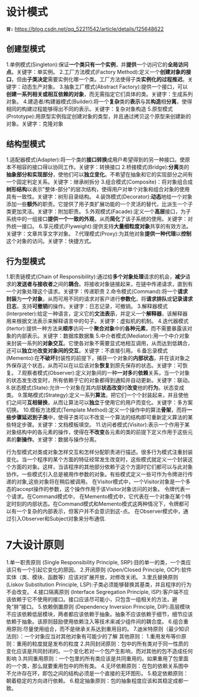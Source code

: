 # 设计模式
**`背:`** https://blog.csdn.net/qq_52211542/article/details/125648622

## 创建型模式
1.单例模式(Singleton):保证**一个类只有一个实例**，并**提供**一个访问它的**全局访问点**。关键字：单实例。
2.工厂方法模式(Factory Method):定义一个**创建对象的接口**，但由**子类决定**需要实例化哪一个类。工厂方法使得子类**实例化的过程推迟**。关键字：动态生产对象。
3.抽象工厂模式(Abstract Factory):提供一个接口，可以**创建一系列相关或相互依赖的对象**，而无需指定它们具体的类。关键字：生成系列对象。
4.建造者/构建器模式(Builder):将一个**复杂**类的**表示**与其**构造**相**分离**，使得相同的构建过程能够得出不同的表示。关键字：复杂对象构造
5.原型模式(Prototype):用原型实例指定创建对象的类型，并且通过拷贝这个原型来创建新的对象。关键字：克隆对象

## 结构型模式
1.适配器模式(Adapter):将一个类的**接口转换**成用户希望得到的另一种接口。使原本不相容的接口得以协同工作。关键字：转换接口
2.桥接模式(Bridge):**分离**类的**抽象部分和实现部分**，使他们可以**独立变化**。不希望在抽象和它的实现部分之间有一个固定判定关系。关键字：继承树拆分
3.组合模式(Composite)：将对象组合成**树形结构**以表示"整体-部分"的层次结构，使得用户对单个对象和组合对象的使用具有一致性。关键字：树形目录结构。
4.装饰模式(Decorator):**动态**地给一个对象添加一些**额外**的职责。它提供了用子类扩展功能的一个灵活的替代，比派生一个子类更加灵活。关键字：附加职责。
5.外观模式(Facade):定义一个**高层**接口，为子系统中的一组接口**提供一个一致的外观**，从而**简化**了该子系统的使用。关键字：对外统一接口。
6.享元模式(Flyweight):提供支持**大量细粒度对象**共享的有效方法。关键字：文章共享文字对象。
7.代理模式(Proxy):为其他对象**提供一种代理**以**控制**这个对象的访问。关键字：快捷方式。

## 行为型模式
1.职责链模式(Chain of Responsibility):通过给**多个对象处理**请求的机会，**减少**请求的**发送者与接收者**之间的**耦合**。将接收对象链接起来，在链中传递请求，直到有一个对象处理这个请求。关键字：传递职责
2.命令模式(Command):将一个**请求封装**为**一个对象**，从而可用不同的请求对客户进行**参数化**，将**请求排队**或**记录请求日志**，支持**可撤销**的操作。关键字：日志记录，可撤销。
3.解释器模式(Interpreter):给定一种语言，定义它的**文法表示**，并定义一个**解释器**，该解释器用来根据文法表示来解释语言中的句子。关键字：虚拟机的机制。
4.迭代器模式(Itertor):提供一种方法来**顺序**访问一个**聚合对象**中的**各种元素**，而不需要暴露该对象的内部表示。关键字：数据库数据集
5.中介者模式(Mediator):用一个中介对象来封装一系列的**对象交互**。它使各对象不需要显式地相互调用，从而达到低耦合，还可以**独立**地**改变对象间的交互**。关键字：不直接引用。
6.备忘录模式(Memento):在**不破坏**封装性的前提下，捕获一个对象的**内部状态**，并在该对象之外保存这个状态，从而可以在以后该对象**恢复**到原先保存的状态。关键字：可恢复。
7.观察者模式(Observer):定义对象间的一种**一对多**的**依赖**关系，当一个对象的状态发生改变时，所有依赖于它的对象都得到通知并自动更新。关键字：联动。
8.状态模式(State):允许一个对象在其内部**状态改变**时**改变**他的**行为**。状态变成类。
9.策略模式(Strategy):定义一系列**算法**，把它们一个个封装起来，并且使他们之间可**互相替换**，从而让算法可以**独立**于使用它的用户而变化。关键字：多方案切换。
10.模板方法模式(Template Method):定义一个操作中的算法**骨架**，而将**一些步骤延迟到子类**中，使得子类可以不改变一个算法的结构即可重新定义算法的某些特定步骤。关键字：文档模板填空。
11.访问者模式(Visitor):表示一个作用于某对象结构中的各元素的操作，使得在**不改变**各元素的类的前提下定义作用于这些元素的**新操作**。关键字：数据与操作分离。

行为型模式对类或对象怎样交互和怎样分配职责进行描述。很多行为模式注重封装变化。当一个程序的某个方面的特征经常发生改变时，这些模式就定义一个封装这个方面的对象。这样，当该程序的其他部分依赖于这个方面时它们都可以与此对象协作。一些模式引入总是被用作参数的对象。有些模式定义一些可作为令牌进行传递的对象,这些对象将在稍后被调用。
在Visitor模式中，一个Visitor对象是一个多态的accept操作的参数，这个操作作用于该Visitor对象访问的对象。
令牌代表一个请求。在Command模式中，
在Memento模式中，它代表在一个对象在某个特定时刻的内部状态。在Command模式和Memento模式这两种情况下，令牌都可以有一个复杂的内部表示，但客户并不会意识到这-点。
在Observer模式中，通过引入Observer和Subject对象来分布通信.

# 7大设计原则
1.单一职责原则 (Single Responsibility Principle, SRP):目的单一的类，一个类应该只有一个引起它变化的原因。
2.开闭原则 (Open/Closed Principle, OCP):软件实体（类、模块、函数等）应该对扩展开放，对修改关闭。
3.里氏替换原则 (Liskov Substitution Principle, LSP):子类必须能够替换其基类，并且程序的行为不会改变。
4.接口隔离原则 (Interface Segregation Principle, ISP):客户端不应该依赖于它不使用的接口。接口应该尽可能小，只包含一组相关的方法，避免“胖”接口。
5.依赖倒置原则 (Dependency Inversion Principle, DIP):高层模块不应该依赖低层模块，两者都应该依赖于抽象。抽象不应该依赖于细节，细节应该依赖于抽象。该原则鼓励使用依赖注入等技术来减少组件间的耦合度。
6.组合重用原则:尽量使用组合，而不是继承关系达到重用目的。
7.迪米特原则（最少知识法则）：一个对象应当对其他对象有可能少的了解
其他原则：
1.重用发布等价原则：重用的粒度就是发布的粒度
2.共同封闭原则：包中的所有类对于同一性质的变化应该是共同封闭的。一个变化若对一个包产生影响，而对其他的包不造成任何影响
3.共同重用原则：一个包里的所有类应该是共同重用的。如果重用了包里面的一个类，那么就要重用包中的所有类。
4.无环依赖原则：在包的依赖关系图中不允许存在环，即包之间的结构必须是一个直接的无环图形。
5.稳定依赖原则：朝着稳定的方向进行依赖。
6.稳定抽象原则：包的抽象程度应该和其稳定成都一致。

